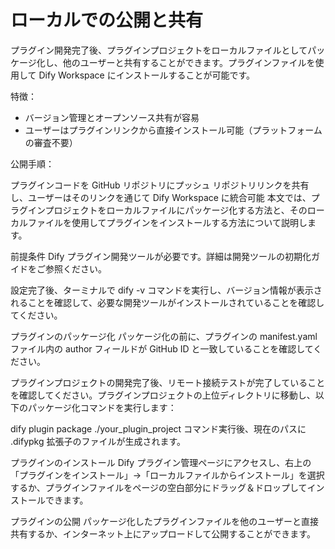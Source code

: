 # ローカルでの公開と共有

プラグイン開発完了後、プラグインプロジェクトをローカルファイルとしてパッケージ化し、他のユーザーと共有することができます。プラグインファイルを使用して Dify Workspace にインストールすることが可能です。

特徴：
* バージョン管理とオープンソース共有が容易
* ユーザーはプラグインリンクから直接インストール可能（プラットフォームの審査不要）

公開手順：

プラグインコードを GitHub リポジトリにプッシュ
リポジトリリンクを共有し、ユーザーはそのリンクを通じて Dify Workspace に統合可能
本文では、プラグインプロジェクトをローカルファイルにパッケージ化する方法と、そのローカルファイルを使用してプラグインをインストールする方法について説明します。

前提条件
Dify プラグイン開発ツールが必要です。詳細は開発ツールの初期化ガイドをご参照ください。

設定完了後、ターミナルで dify -v コマンドを実行し、バージョン情報が表示されることを確認して、必要な開発ツールがインストールされていることを確認してください。

プラグインのパッケージ化
パッケージ化の前に、プラグインの manifest.yaml ファイル内の author フィールドが GitHub ID と一致していることを確認してください。

プラグインプロジェクトの開発完了後、リモート接続テストが完了していることを確認してください。プラグインプロジェクトの上位ディレクトリに移動し、以下のパッケージ化コマンドを実行します：


dify plugin package ./your_plugin_project
コマンド実行後、現在のパスに .difypkg 拡張子のファイルが生成されます。

プラグインのインストール
Dify プラグイン管理ページにアクセスし、右上の「プラグインをインストール」→「ローカルファイルからインストール」を選択するか、プラグインファイルをページの空白部分にドラッグ＆ドロップしてインストールできます。

プラグインの公開
パッケージ化したプラグインファイルを他のユーザーと直接共有するか、インターネット上にアップロードして公開することができます。
